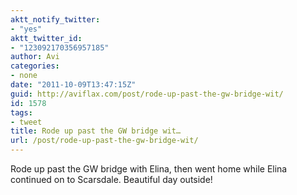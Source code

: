 ```yaml
---
aktt_notify_twitter:
- "yes"
aktt_twitter_id:
- "123092170356957185"
author: Avi
categories:
- none
date: "2011-10-09T13:47:15Z"
guid: http://aviflax.com/post/rode-up-past-the-gw-bridge-wit/
id: 1578
tags:
- tweet
title: Rode up past the GW bridge wit…
url: /post/rode-up-past-the-gw-bridge-wit/
---
```

Rode up past the GW bridge with Elina, then went home while Elina continued on to Scarsdale. Beautiful day outside!